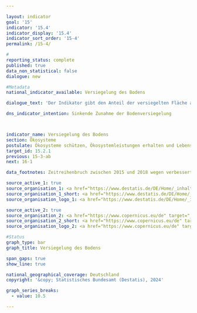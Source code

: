 ```yaml
---

layout: indicator        
goal: '15'        
indicator: '15.4'        
indicator_display: '15.4'        
indicator_sort_order: '15-4'        
permalink: /15-4/               

#
reporting_status: complete        
published: true        
data_non_statistical: false        
dialogue: new

#Metadata        
national_indicator_available: Versiegelung des Bodens        

dialogue_text: 'Der Indikator gibt den Anteil der versiegelten Fläche an der Gesamtfläche Deutschlands wieder. Eine Fläche gilt als versiegelt, wenn sie bebaut, betoniert, asphaltiert, gepflastert oder auf andere Art langfristig befestigt ist.'

dns_indicator_intention: Sinkende Zunahme der Bodenversiegelung



indicator_name: Versiegelung des Bodens
section: Ökosysteme       
postulate: Ökosysteme schützen, Ökosystemleistungen erhalten und Lebensräume bewahren      
target_id: 15.2.1     
previous: 15-3-ab        
next: 16-1        

data_footnotes: Zeitreihenbruch zwischen 2015 und 2018 wegen verbesserter Kartierung.  

source_active_1: true
source_organisation_1: <a href="https://www.destatis.de/DE/Home/_inhalt.html" target="_blank">Statistisches Bundesamt</a>
source_organisation_1_short: <a href="https://www.destatis.de/DE/Home/_inhalt.html" target="_blank">Statistisches Bundesamt</a>
source_organisation_logo_1: <a href="https://www.destatis.de/DE/Home/_inhalt.html" target="_blank"><img src="https://dns-indikatoren.de/public/OrgImgDe/destatis.png" alt="Statistisches Bundesamt" title=" Klicken Sie hier um zur Homepage der Organisation Statistisches Bundesamt zu gelangen." style="height:60px; width:148px; border:transparent"/></a>

source_active_2: true
source_organisation_2: <a href="https://www.copernicus.eu/de" target="_blank">Copernicus</a>
source_organisation_2_short: <a href="https://www.copernicus.eu/de" target="_blank">Copernicus</a>
source_organisation_logo_2: <a href="https://www.copernicus.eu/de" target="_blank"><img src="https://dialogfassungdns.github.io/site/public/OrgImgDe/copernicus.png" alt="Copernicus" title=" Klicken Sie hier um zur Homepage der Organisation Copernicus zu gelangen." style="height:60px; width:148px; border:transparent"/></a>

#Status        
graph_type: bar
graph_title: Versiegelung des Bodens

span_gaps: true        
show_line: true        

national_geographical_coverage: Deutschland
copyright: '&copy; Statistisches Bundesamt (Destatis), 2024'

graph_series_breaks:
  - value: 10.5

---
```

